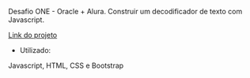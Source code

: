 Desafio ONE - Oracle + Alura.  Construir um decodificador de texto com Javascript.

[Link do projeto](https://doncinha.github.io/Challenge-Oracle-ONE/)

* Utilizado:

 Javascript, HTML, CSS e Bootstrap
